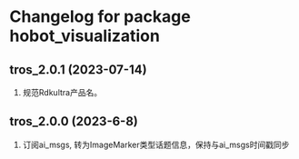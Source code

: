# Changelog for package hobot_visualization

tros_2.0.1 (2023-07-14)
------------------
1. 规范Rdkultra产品名。

tros_2.0.0 (2023-6-8)
------------------
1. 订阅ai_msgs, 转为ImageMarker类型话题信息，保持与ai_msgs时间戳同步